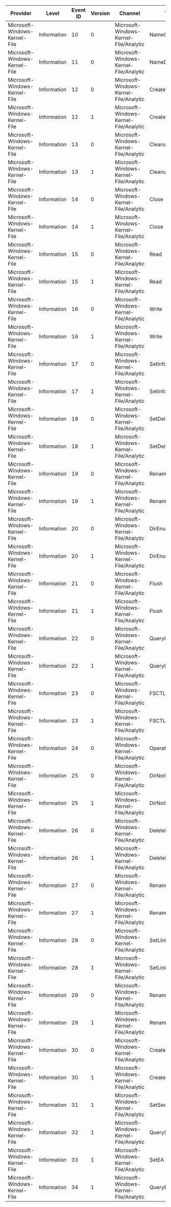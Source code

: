 Provider                       |  Level        |  Event ID  |  Version  |  Channel                                 |  Task              |  Opcode  |  Keyword                                                |  Message
-------------------------------|---------------|------------|-----------|------------------------------------------|--------------------|----------|---------------------------------------------------------|---------
Microsoft-Windows-Kernel-File  |  Information  |  10        |  0        |  Microsoft-Windows-Kernel-File/Analytic  |  NameCreate        |          |  KERNEL_FILE_KEYWORD_FILENAME                           |
Microsoft-Windows-Kernel-File  |  Information  |  11        |  0        |  Microsoft-Windows-Kernel-File/Analytic  |  NameDelete        |          |  KERNEL_FILE_KEYWORD_FILENAME                           |
Microsoft-Windows-Kernel-File  |  Information  |  12        |  0        |  Microsoft-Windows-Kernel-File/Analytic  |  Create            |          |  KERNEL_FILE_KEYWORD_FILEIO KERNEL_FILE_KEYWORD_CREATE  |
Microsoft-Windows-Kernel-File  |  Information  |  12        |  1        |  Microsoft-Windows-Kernel-File/Analytic  |  Create            |          |  KERNEL_FILE_KEYWORD_FILEIO KERNEL_FILE_KEYWORD_CREATE  |
Microsoft-Windows-Kernel-File  |  Information  |  13        |  0        |  Microsoft-Windows-Kernel-File/Analytic  |  Cleanup           |          |  KERNEL_FILE_KEYWORD_FILEIO                             |
Microsoft-Windows-Kernel-File  |  Information  |  13        |  1        |  Microsoft-Windows-Kernel-File/Analytic  |  Cleanup           |          |  KERNEL_FILE_KEYWORD_FILEIO                             |
Microsoft-Windows-Kernel-File  |  Information  |  14        |  0        |  Microsoft-Windows-Kernel-File/Analytic  |  Close             |          |  KERNEL_FILE_KEYWORD_FILEIO                             |
Microsoft-Windows-Kernel-File  |  Information  |  14        |  1        |  Microsoft-Windows-Kernel-File/Analytic  |  Close             |          |  KERNEL_FILE_KEYWORD_FILEIO                             |
Microsoft-Windows-Kernel-File  |  Information  |  15        |  0        |  Microsoft-Windows-Kernel-File/Analytic  |  Read              |          |  KERNEL_FILE_KEYWORD_FILEIO KERNEL_FILE_KEYWORD_READ    |
Microsoft-Windows-Kernel-File  |  Information  |  15        |  1        |  Microsoft-Windows-Kernel-File/Analytic  |  Read              |          |  KERNEL_FILE_KEYWORD_FILEIO KERNEL_FILE_KEYWORD_READ    |
Microsoft-Windows-Kernel-File  |  Information  |  16        |  0        |  Microsoft-Windows-Kernel-File/Analytic  |  Write             |          |  KERNEL_FILE_KEYWORD_FILEIO KERNEL_FILE_KEYWORD_WRITE   |
Microsoft-Windows-Kernel-File  |  Information  |  16        |  1        |  Microsoft-Windows-Kernel-File/Analytic  |  Write             |          |  KERNEL_FILE_KEYWORD_FILEIO KERNEL_FILE_KEYWORD_WRITE   |
Microsoft-Windows-Kernel-File  |  Information  |  17        |  0        |  Microsoft-Windows-Kernel-File/Analytic  |  SetInformation    |          |  KERNEL_FILE_KEYWORD_FILEIO                             |
Microsoft-Windows-Kernel-File  |  Information  |  17        |  1        |  Microsoft-Windows-Kernel-File/Analytic  |  SetInformation    |          |  KERNEL_FILE_KEYWORD_FILEIO                             |
Microsoft-Windows-Kernel-File  |  Information  |  18        |  0        |  Microsoft-Windows-Kernel-File/Analytic  |  SetDelete         |          |  KERNEL_FILE_KEYWORD_FILEIO                             |
Microsoft-Windows-Kernel-File  |  Information  |  18        |  1        |  Microsoft-Windows-Kernel-File/Analytic  |  SetDelete         |          |  KERNEL_FILE_KEYWORD_FILEIO                             |
Microsoft-Windows-Kernel-File  |  Information  |  19        |  0        |  Microsoft-Windows-Kernel-File/Analytic  |  Rename            |          |  KERNEL_FILE_KEYWORD_FILEIO                             |
Microsoft-Windows-Kernel-File  |  Information  |  19        |  1        |  Microsoft-Windows-Kernel-File/Analytic  |  Rename            |          |  KERNEL_FILE_KEYWORD_FILEIO                             |
Microsoft-Windows-Kernel-File  |  Information  |  20        |  0        |  Microsoft-Windows-Kernel-File/Analytic  |  DirEnum           |          |  KERNEL_FILE_KEYWORD_FILEIO                             |
Microsoft-Windows-Kernel-File  |  Information  |  20        |  1        |  Microsoft-Windows-Kernel-File/Analytic  |  DirEnum           |          |  KERNEL_FILE_KEYWORD_FILEIO                             |
Microsoft-Windows-Kernel-File  |  Information  |  21        |  0        |  Microsoft-Windows-Kernel-File/Analytic  |  Flush             |          |  KERNEL_FILE_KEYWORD_FILEIO                             |
Microsoft-Windows-Kernel-File  |  Information  |  21        |  1        |  Microsoft-Windows-Kernel-File/Analytic  |  Flush             |          |  KERNEL_FILE_KEYWORD_FILEIO                             |
Microsoft-Windows-Kernel-File  |  Information  |  22        |  0        |  Microsoft-Windows-Kernel-File/Analytic  |  QueryInformation  |          |  KERNEL_FILE_KEYWORD_FILEIO                             |
Microsoft-Windows-Kernel-File  |  Information  |  22        |  1        |  Microsoft-Windows-Kernel-File/Analytic  |  QueryInformation  |          |  KERNEL_FILE_KEYWORD_FILEIO                             |
Microsoft-Windows-Kernel-File  |  Information  |  23        |  0        |  Microsoft-Windows-Kernel-File/Analytic  |  FSCTL             |          |  KERNEL_FILE_KEYWORD_FILEIO                             |
Microsoft-Windows-Kernel-File  |  Information  |  23        |  1        |  Microsoft-Windows-Kernel-File/Analytic  |  FSCTL             |          |  KERNEL_FILE_KEYWORD_FILEIO                             |
Microsoft-Windows-Kernel-File  |  Information  |  24        |  0        |  Microsoft-Windows-Kernel-File/Analytic  |  OperationEnd      |          |  KERNEL_FILE_KEYWORD_FILEIO KERNEL_FILE_KEYWORD_OP_END  |
Microsoft-Windows-Kernel-File  |  Information  |  25        |  0        |  Microsoft-Windows-Kernel-File/Analytic  |  DirNotify         |          |  KERNEL_FILE_KEYWORD_FILEIO                             |
Microsoft-Windows-Kernel-File  |  Information  |  25        |  1        |  Microsoft-Windows-Kernel-File/Analytic  |  DirNotify         |          |  KERNEL_FILE_KEYWORD_FILEIO                             |
Microsoft-Windows-Kernel-File  |  Information  |  26        |  0        |  Microsoft-Windows-Kernel-File/Analytic  |  DeletePath        |          |  KERNEL_FILE_KEYWORD_DELETE_PATH                        |
Microsoft-Windows-Kernel-File  |  Information  |  26        |  1        |  Microsoft-Windows-Kernel-File/Analytic  |  DeletePath        |          |  KERNEL_FILE_KEYWORD_DELETE_PATH                        |
Microsoft-Windows-Kernel-File  |  Information  |  27        |  0        |  Microsoft-Windows-Kernel-File/Analytic  |  RenamePath        |          |  KERNEL_FILE_KEYWORD_RENAME_SETLINK_PATH                |
Microsoft-Windows-Kernel-File  |  Information  |  27        |  1        |  Microsoft-Windows-Kernel-File/Analytic  |  RenamePath        |          |  KERNEL_FILE_KEYWORD_RENAME_SETLINK_PATH                |
Microsoft-Windows-Kernel-File  |  Information  |  28        |  0        |  Microsoft-Windows-Kernel-File/Analytic  |  SetLinkPath       |          |  KERNEL_FILE_KEYWORD_RENAME_SETLINK_PATH                |
Microsoft-Windows-Kernel-File  |  Information  |  28        |  1        |  Microsoft-Windows-Kernel-File/Analytic  |  SetLinkPath       |          |  KERNEL_FILE_KEYWORD_RENAME_SETLINK_PATH                |
Microsoft-Windows-Kernel-File  |  Information  |  29        |  0        |  Microsoft-Windows-Kernel-File/Analytic  |  Rename            |          |  KERNEL_FILE_KEYWORD_FILEIO                             |
Microsoft-Windows-Kernel-File  |  Information  |  29        |  1        |  Microsoft-Windows-Kernel-File/Analytic  |  Rename            |          |  KERNEL_FILE_KEYWORD_FILEIO                             |
Microsoft-Windows-Kernel-File  |  Information  |  30        |  0        |  Microsoft-Windows-Kernel-File/Analytic  |  CreateNewFile     |          |  KERNEL_FILE_KEYWORD_CREATE_NEW_FILE                    |
Microsoft-Windows-Kernel-File  |  Information  |  30        |  1        |  Microsoft-Windows-Kernel-File/Analytic  |  CreateNewFile     |          |  KERNEL_FILE_KEYWORD_CREATE_NEW_FILE                    |
Microsoft-Windows-Kernel-File  |  Information  |  31        |  1        |  Microsoft-Windows-Kernel-File/Analytic  |  SetSecurity       |          |  KERNEL_FILE_KEYWORD_FILEIO                             |
Microsoft-Windows-Kernel-File  |  Information  |  32        |  1        |  Microsoft-Windows-Kernel-File/Analytic  |  QuerySecurity     |          |  KERNEL_FILE_KEYWORD_FILEIO                             |
Microsoft-Windows-Kernel-File  |  Information  |  33        |  1        |  Microsoft-Windows-Kernel-File/Analytic  |  SetEA             |          |  KERNEL_FILE_KEYWORD_FILEIO                             |
Microsoft-Windows-Kernel-File  |  Information  |  34        |  1        |  Microsoft-Windows-Kernel-File/Analytic  |  QueryEA           |          |  KERNEL_FILE_KEYWORD_FILEIO                             |